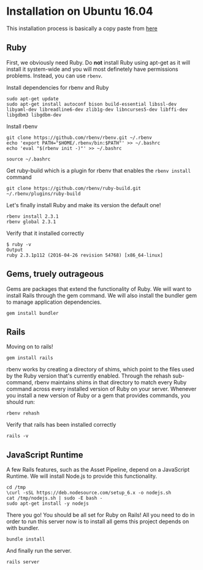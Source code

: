 # Installation on Ubuntu 16.04

This installation process is basically a copy paste from [here][1]

## Ruby

First, we obviously need Ruby. Do **not** install Ruby using apt-get as it will install it system-wide and you will most definetely have permissions problems. Instead, you can use `rbenv`.

Install dependencies for rbenv and Ruby
```
sudo apt-get update
sudo apt-get install autoconf bison build-essential libssl-dev libyaml-dev libreadline6-dev zlib1g-dev libncurses5-dev libffi-dev libgdbm3 libgdbm-dev
```

Install rbenv
```
git clone https://github.com/rbenv/rbenv.git ~/.rbenv
echo 'export PATH="$HOME/.rbenv/bin:$PATH"' >> ~/.bashrc
echo 'eval "$(rbenv init -)"' >> ~/.bashrc

source ~/.bashrc
```

Get ruby-build which is a plugin for rbenv that enables the `rbenv install` command
```
git clone https://github.com/rbenv/ruby-build.git ~/.rbenv/plugins/ruby-build
```

Let's finally install Ruby and make its version the default one!
```
rbenv install 2.3.1
rbenv global 2.3.1
```

Verify that it installed correctly
```
$ ruby -v
Output
ruby 2.3.1p112 (2016-04-26 revision 54768) [x86_64-linux]
```

## Gems, truely outrageous
Gems are packages that extend the functionality of Ruby. We will want to install Rails through the gem command. We will also install the bundler gem to manage application dependencies.
```
gem install bundler
```

## Rails
Moving on to rails!
```
gem install rails
```

rbenv works by creating a directory of shims, which point to the files used by the Ruby version that's currently enabled. Through the rehash sub-command, rbenv maintains shims in that directory to match every Ruby command across every installed version of Ruby on your server. Whenever you install a new version of Ruby or a gem that provides commands, you should run:
```
rbenv rehash
```

Verify that rails has been installed correctly
```
rails -v
```

## JavaScript Runtime

A few Rails features, such as the Asset Pipeline, depend on a JavaScript Runtime. We will install Node.js to provide this functionality.
```
cd /tmp
\curl -sSL https://deb.nodesource.com/setup_6.x -o nodejs.sh
cat /tmp/nodejs.sh | sudo -E bash -
sudo apt-get install -y nodejs
```

There you go! You should be all set for Ruby on Rails! All you need to do in order to run this server now is to install all gems this project depends on with bundler.
```
bundle install
```

And finally run the server.
```
rails server
```

 [1]: https://www.digitalocean.com/community/tutorials/how-to-install-ruby-on-rails-with-rbenv-on-ubuntu-16-04
